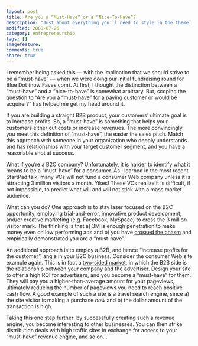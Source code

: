 ```yaml
---
layout: post
title: Are you a “Must-Have” or a “Nice-To-Have”?
description: "Just about everything you'll need to style in the theme: headings, paragraphs, blockquotes, tables, code blocks, and more."
modified: 2008-07-26
category: entrepreneurship
tags: []
imagefeature:
comments: true
share: true
---
```

I remember being asked this — with the implication that we should strive to be a “must-have” — when we were doing our initial fundraising round for Blue Dot (now Faves.com).  At first, I thought the distinction between a “must-have” and a “nice-to-have” is somewhat arbitrary.  But, scoping the question to “Are you a “must-have” for a paying customer or would be acquirer?” has helped me get my head around it.

If you are building a straight B2B product, your customers’ ultimate goal is to increase profits.  So, a “must-have” is something that helps your customers either cut costs or increase revenues.  The more convincingly you meet this definition of “must-have”, the easier the sales pitch.  Match this approach with someone in your organization who deeply understands and has relationships with your target customer segment, and you have a reasonable shot at success.

What if you’re a B2C company?  Unfortunately, it is harder to identify what it means to be a “must-have” for a consumer.  As I learned in the most recent StartPad talk, many VCs will not fund a consumer Web company unless it is attracting 3 million visitors a month.  Yikes!  These VCs realize it is difficult, if not impossible, to predict what will and will not stick with a mass market audience.

What can you do?  One approach is to stay laser focused on the B2C opportunity, employing trial-and-error, innovative product development, and/or creative marketing (e.g. Facebook, MySpace) to cross the 3 million visitor mark.  The thinking is that a) 3M is enough penetration to make money even on low performing ads and b) you have [crossed the chasm](http://www.amazon.com/Crossing-Chasm-Geoffrey-Moore/dp/0060517123) and empirically demonstrated you are a “must-have”.

An additional approach is to employ a B2B, and hence “increase profits for the customer”, angle in your B2C business.  Consider the consumer Web site example again.  This is in fact a [two-sided market](https://hbr.org/2006/10/strategies-for-two-sided-markets), in which the B2B side is the relationship between your company and the advertiser.  Design your site to offer a high ROI for advertisers, and you become a “must-have” for them.  They will pay you a higher-than-average amount for your pageviews, ultimately reducing the number of pageviews you need to reach positive cash flow.  A good example of such a site is a travel search engine, since a) the site visitor is making a purchase *now* and b) the dollar amount of the transaction is high.

Taking this one step further: by successfully creating such a revenue engine, you become interesting to other businesses.  You can then strike distribution deals with high traffic sites in exchange for access to your “must-have” revenue engine, and so on…